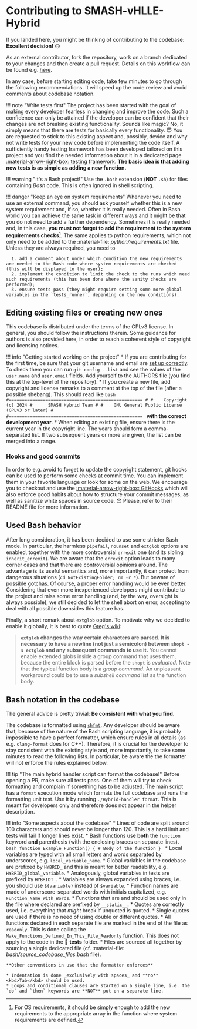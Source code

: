 # Contributing to SMASH-vHLLE-Hybrid

If you landed here, you might be thinking of contributing to the codebase: **Excellent decision!** :upside_down_face:

As an external contributor, fork the repository, work on a branch dedicated to your changes and then create a pull request.
Details on this workflow can be found e.g. [here](https://git-scm.com/book/en/v2/GitHub-Contributing-to-a-Project).

In any case, before starting editing code, take few minutes to go through the following recommendations.
It will speed up the code review and avoid comments about codebase notation.

!!! note "Write tests first"
    The project has been started with the goal of making every developer fearless in changing and improve the code.
    Such a confidence can only be attained if the developer can be confident that their changes are not breaking existing functionality.
    Sounds like magic?
    No, it simply means that there are tests for basically every functionality. :innocent:
    You are requested to stick to this existing aspect and, possibly, device and why not write tests for your new code before implementing the code itself.
    A sufficiently handy testing framework has been developed tailored on this project and you find the needed information about it in a dedicated page [:material-arrow-right-box: testing framework](testing_framework.md).
    **The basic idea is that adding new tests is as simple as adding a new function.**

!!! warning "It's a Bash project!"
    Use the `.bash` extension (**NOT** `.sh`) for files containing *Bash* code.
    This is often ignored in shell scripting.

!!! danger "Keep an eye on system requirements"
    Whenever you need to use an external command, you should ask yourself whether this is a new system requirement and, if so, whether it is really needed.
    Often in Bash world you can achieve the same task in different ways and it might be that you do not need to add a further dependency.
    Sometimes it is really needed and, in this case, **you must not forget to add the requirement to the system requirements checks**[^1].
    The same applies to python requirements, which not only need to be added to the :material-file: *python/requirements.txt* file.
    Unless they are always required, you need to

      1. add a comment about under which condition the new requirements are needed to the Bash code where system requirements are checked (this will be displayed to the user);
      2. implement the condition to limit the check to the runs which need such requirements (this has been done where the sanity checks are performed);
      3. ensure tests pass (they might require setting some more global variables in the `tests_runner`, depending on the new conditions).

[^1]:
    For OS requirements, it should be simply enough to add the new requirements to the appropriate array in the function where system requirements are defined.

## Editing existing files or creating new ones

This codebase is distributed under the terms of the GPLv3 license.
In general, you should follow the instructions therein.
Some guidance for authors is also provided here, in order to reach a coherent style of copyright and licensing notices.

!!! info "Getting started working on the project"
    * If you are contributing for the first time, be sure that your git username and email are [set up correctly](https://git-scm.com/book/en/v2/Getting-Started-First-Time-Git-Setup).
    To check them you can run `git config --list` and see the values of the `user.name` and `user.email` fields.
    Add yourself to the AUTHORS file (you find this at the top-level of the repository).
    * If you create a new file, add copyright and license remarks to a comment at the top of the file (after a possible shebang).
    This should read like
    ```bash
    #===================================================
    #
    #    Copyright (c) 2024
    #      SMASH Hybrid Team
    #
    #    GNU General Public License (GPLv3 or later)
    #
    #===================================================
    ```
    **with the correct development year**.
    * When editing an existing file, ensure there is the current year in the copyright line.
    The years should form a comma-separated list.
    If two subsequent years or more are given, the list can be merged into a range.

### Hooks and good commits

In order to e.g. avoid to forget to update the copyright statement, git hooks can be used to perform some checks at commit time.
You can implement them in your favorite language or look for some on the web.
We encourage you to checkout and use the [:material-arrow-right-box: GitHooks](https://github.com/AxelKrypton/GitHooks) which will also enforce good habits about how to structure your commit messages, as well as sanitize white spaces in source code. :sunglasses:
Please, refer to their README file for more information.


## Used Bash behavior

After long consideration, it has been decided to use some stricter Bash mode.
In particular, the harmless `pipefail`, `nounset` and `extglob` options are enabled, together with the more controversial `errexit` one (and its sibling `inherit_errexit`).
We are aware that the `errexit` option leads to many corner cases and that there are controversial opinions around.
The advantage is its useful semantics and, more importantly, it can protect from dangerous situations (`cd NotExistingFolder; rm -r *`).
But beware of possible gotchas.
Of course, a proper error handling would be even better.
Considering that even more inexperienced developers might contribute to the project and miss some error handling (and, by the way, oversight is always possible), we still decided to let the shell abort on error, accepting to deal with all possible downsides this feature has.

Finally, a short remark about `extglob` option. To motivate why we decided to enable it globally, it is best to quote [Greg's wiki](http://mywiki.wooledge.org/glob):
> **`extglob` changes the way certain characters are parsed. It is necessary to have a newline (not just a semicolon) between `shopt -s extglob` and any subsequent commands to use it.**
> You cannot enable extended globs inside a group command that uses them, because the entire block is parsed before the `shopt` is _evaluated_.
> Note that the typical function body is a _group command_.
> An unpleasant workaround could be to use a _subshell command_ list as the function body.


## Bash notation in the codebase

The general advice is pretty trivial: **Be consistent with what you find**.

The codebase is formatted using [`shfmt`](https://github.com/mvdan/sh#shfmt).
Any developer should be aware that, because of the nature of the Bash scripting language, it is probably impossible to have a perfect formatter, which ensure rules in all details (as e.g. `clang-format` does for C++).
Therefore, it is crucial for the developer to stay consistent with the existing style and, more importantly, to take some minutes to read the following lists.
In particular, be aware the the formatter will not enforce the rules explained below.

!!! tip "The main hybrid handler script can format the codebase!"
    Before opening a PR, make sure all tests pass.
    One of them will try to check formatting and complain if something has to be adjusted.
    The main script has a `format` execution mode which formats the full codebase and runs the formatting unit test.
    Use it by running `./Hybrid-handler format`.
    This is meant for developers only and therefore does not appear in the helper description.

!!! info "Some aspects about the codebase"
    * Lines of code are split around 100 characters and should never be longer than 120.
      This is a hard limit and tests will fail if longer lines exist.
    * Bash functions use **both** the `function` keyword **and** parenthesis (with the enclosing braces on separate lines).
    ```bash
    function Example_Function()
    {
        # Body of the function
    }
    ```
    * Local variables are typed with all small letters and words separated by underscores, e.g. `local_variable_name`.
    * Global variables in the codebase are prefixed by `HYBRID_` and this is meant for better readability, e.g. `HYBRID_global_variable`.
    * Analogously, global variables in tests are prefixed by `HYBRIDT_`.
    * Variables are always expanded using braces, i.e. you should use `${variable}` instead of `$variable`.
    * Function names are made of underscore-separated words with initials capitalized, e.g. `Function_Name_With_Words`.
    * Functions that are and should be used only in the file where declared are prefixed by `__static__`.
    * Quotes are correctly used, i.e. everything that _might_ break if unquoted is quoted.
    * Single quotes are used if there is no need of using double or different quotes.
    * All functions declared in each separate file are marked in the end of the file as `readonly`.
      This is done calling the `Make_Functions_Defined_In_This_File_Readonly` function.
      This does not apply to the code in the :file_folder: **tests** folder.
    * Files are sourced all together by sourcing a single dedicated file (cf. :material-file: *bash/source_codebase_files.bash* file).

    **Other conventions in use that the formatter enforces**

    * Indentation is done _exclusively with spaces_ and **no** <kbd>Tab</kbd> should be used.
    * Loops and conditional clauses are started on a single line, i.e. the `do` and `then` keywords are **NOT** put on a separate line.
